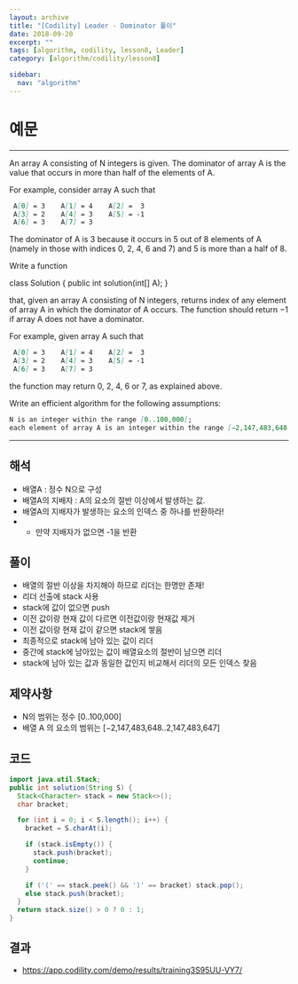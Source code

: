 ```yaml
---
layout: archive
title: "[Codility] Leader - Dominator 풀이"
date: 2018-09-20
excerpt: ""
tags: [algorithm, codility, lesson8, Leader]
category: [algorithm/codility/lesson8]

sidebar:
  nav: "algorithm"
---
```


# 예문

* * *

An array A consisting of N integers is given. The dominator of array A is the value that occurs in more than half of the elements of A.

For example, consider array A such that

``` markdown
 A[0] = 3    A[1] = 4    A[2] =  3
 A[3] = 2    A[4] = 3    A[5] = -1
 A[6] = 3    A[7] = 3
```

The dominator of A is 3 because it occurs in 5 out of 8 elements of A (namely in those with indices 0, 2, 4, 6 and 7) and 5 is more than a half of 8.

Write a function

class Solution { public int solution(int[] A); }

that, given an array A consisting of N integers, returns index of any element of array A in which the dominator of A occurs. The function should return −1 if array A does not have a dominator.

For example, given array A such that

``` markdown
 A[0] = 3    A[1] = 4    A[2] =  3
 A[3] = 2    A[4] = 3    A[5] = -1
 A[6] = 3    A[7] = 3
```

the function may return 0, 2, 4, 6 or 7, as explained above.

Write an efficient algorithm for the following assumptions:

``` markdown
N is an integer within the range [0..100,000];
each element of array A is an integer within the range [−2,147,483,648..2,147,483,647].
```

* * *

## 해석

* 배열A : 정수 N으로 구성
* 배열A의 지배자 : A의 요소의 절반 이상에서 발생하는 값.
* 배열A의 지배자가 발생하는 요소의 인덱스 중 하나를 반환하라!
* * 만약 지배자가 없으면 -1을 반환

## 풀이

* 배열의 절반 이상을 차지해야 하므로 리더는 한명만 존재!
* 리더 선출에 stack 사용
* stack에 값이 없으면 push
* 이전 값이랑 현재 값이 다르면 이전값이랑 현재값 제거
* 이전 값이랑 현재 값이 같으면 stack에 쌓음
* 최종적으로 stack에 남아 있는 값이 리더
* 중간에 stack에 남아있는 값이 배열요소의 절반이 남으면 리더
* stack에 남아 있는 값과 동일한 값인지 비교해서 리더의 모든 인덱스 찾음

## 제약사항

* N의 범위는 정수 [0..100,000]
* 배열 A 의 요소의 범위는 [−2,147,483,648..2,147,483,647]

## 코드

``` java
import java.util.Stack;
public int solution(String S) {
  Stack<Character> stack = new Stack<>();
  char bracket;

  for (int i = 0; i < S.length(); i++) {
    bracket = S.charAt(i);

    if (stack.isEmpty()) {
      stack.push(bracket);
      continue;
    }

    if ('(' == stack.peek() && ')' == bracket) stack.pop();
    else stack.push(bracket);
  }
  return stack.size() > 0 ? 0 : 1;
}
```

## 결과

* <https://app.codility.com/demo/results/training3S95UU-VY7/>